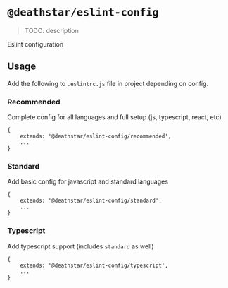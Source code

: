 # `@deathstar/eslint-config`

> TODO: description

Eslint configuration

## Usage

Add the following to `.eslintrc.js` file in project depending on config.

### Recommended
Complete config for all languages and full setup (js, typescript, react, etc)
```
{
	extends: '@deathstar/eslint-config/recommended',
	...
}
```

### Standard
Add basic config for javascript and standard languages
```
{
	extends: '@deathstar/eslint-config/standard',
	...
}
```

### Typescript
Add typescript support (includes `standard` as well)
```
{
	extends: '@deathstar/eslint-config/typescript',
	...
}
```
